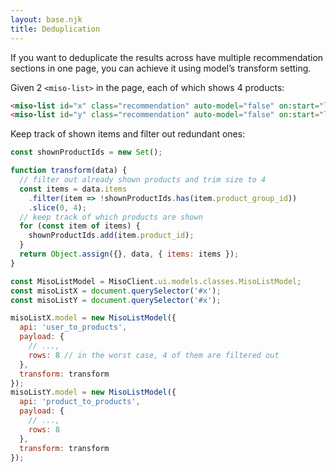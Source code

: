 ```yaml
---
layout: base.njk
title: Deduplication
---
```


If you want to deduplicate the results across have multiple recommendation sections in one page, you can achieve it using model’s transform setting.

Given 2 `<miso-list>` in the page, each of which shows 4 products:
```html
<miso-list id="x" class="recommendation" auto-model="false" on:start="load">...</miso-list>
<miso-list id="y" class="recommendation" auto-model="false" on:start="load">...</miso-list>
```

Keep track of shown items and filter out redundant ones:

```js
const shownProductIds = new Set();

function transform(data) {
  // filter out already shown products and trim size to 4
  const items = data.items
    .filter(item => !shownProductIds.has(item.product_group_id))
    .slice(0, 4);
  // keep track of which products are shown
  for (const item of items) {
    shownProductIds.add(item.product_id);
  }
  return Object.assign({}, data, { items: items });
}

const MisoListModel = MisoClient.ui.models.classes.MisoListModel;
const misoListX = document.querySelector('#x');
const misoListY = document.querySelector('#x');

misoListX.model = new MisoListModel({
  api: 'user_to_products',
  payload: {
    // ...,
    rows: 8 // in the worst case, 4 of them are filtered out
  },
  transform: transform
});
misoListY.model = new MisoListModel({
  api: 'product_to_products',
  payload: {
    // ...,
    rows: 8
  },
  transform: transform
});
```
